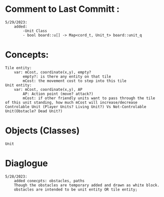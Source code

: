 # Comment to Last Committ :
    5/29/2023: 
        added:
            -Unit Class
            - bool board::u[] -> Map<cord_t, Unit_t> board::unit_q
            
# Concepts:
    Tile entity:
        var: mCost, coordinate(x,y), empty?
            empty?: is there any entity on that tile
            mCost: the movement cost to step into this tile
    Unit entity:
        var: mCost, coordinate(x,y), AP
            AP: Action point (move? attack?)
            mCost: if other friendly units want to pass through the tile of this unit standing, how much mCost will increase/decrease
    Controlable Unit (Player Units? Living Unit?) Vs Not-Controlable Unit(Obstacle? Dead Unit?)

# Objects (Classes)
    Unit
    
# Diaglogue 
    5/28/2023:
        added conecpts: obstacles, paths
        Though the obstacles are temporary added and drawn as white block.
        obstacles are intended to be unit entity OR tile entity;